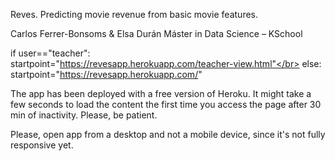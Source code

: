 ﻿Reves. Predicting movie revenue from basic movie features. 

Carlos Ferrer-Bonsoms & Elsa Durán
Máster in Data Science – KSchool 


if user=="teacher":</br>
   startpoint="https://revesapp.herokuapp.com/teacher-view.html"</br>
else:</br>
   startpoint="https://revesapp.herokuapp.com/"
  
The app has been deployed with a free version of Heroku. It might take a few seconds to load the content the first time you access the page after 30 min of inactivity. Please, be patient.  

Please, open app from a desktop and not a mobile device, since it's not fully responsive yet.